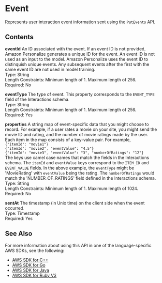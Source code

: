 # Event<a name="API_UBS_Event"></a>

Represents user interaction event information sent using the `PutEvents` API\.

## Contents<a name="API_UBS_Event_Contents"></a>

 **eventId**   <a name="personalize-Type-UBS_Event-eventId"></a>
An ID associated with the event\. If an event ID is not provided, Amazon Personalize generates a unique ID for the event\. An event ID is not used as an input to the model\. Amazon Personalize uses the event ID to distinquish unique events\. Any subsequent events after the first with the same event ID are not used in model training\.  
Type: String  
Length Constraints: Minimum length of 1\. Maximum length of 256\.  
Required: No

 **eventType**   <a name="personalize-Type-UBS_Event-eventType"></a>
The type of event\. This property corresponds to the `EVENT_TYPE` field of the Interactions schema\.  
Type: String  
Length Constraints: Minimum length of 1\. Maximum length of 256\.  
Required: Yes

 **properties**   <a name="personalize-Type-UBS_Event-properties"></a>
A string map of event\-specific data that you might choose to record\. For example, if a user rates a movie on your site, you might send the movie ID and rating, and the number of movie ratings made by the user\.  
Each item in the map consists of a key\-value pair\. For example,  
 `{"itemId": "movie1"}`   
 `{"itemId": "movie2", "eventValue": "4.5"}`   
 `{"itemId": "movie3", "eventValue": "3", "numberOfRatings": "12"}`   
The keys use camel case names that match the fields in the Interactions schema\. The `itemId` and `eventValue` keys correspond to the `ITEM_ID` and `EVENT_VALUE` fields\. In the above example, the `eventType` might be 'MovieRating' with `eventValue` being the rating\. The `numberOfRatings` would match the 'NUMBER\_OF\_RATINGS' field defined in the Interactions schema\.  
Type: String  
Length Constraints: Minimum length of 1\. Maximum length of 1024\.  
Required: No

 **sentAt**   <a name="personalize-Type-UBS_Event-sentAt"></a>
The timestamp \(in Unix time\) on the client side when the event occurred\.  
Type: Timestamp  
Required: Yes

## See Also<a name="API_UBS_Event_SeeAlso"></a>

For more information about using this API in one of the language\-specific AWS SDKs, see the following:
+  [AWS SDK for C\+\+](https://docs.aws.amazon.com/goto/SdkForCpp/personalize-events-2018-03-22/Event) 
+  [AWS SDK for Go](https://docs.aws.amazon.com/goto/SdkForGoV1/personalize-events-2018-03-22/Event) 
+  [AWS SDK for Java](https://docs.aws.amazon.com/goto/SdkForJava/personalize-events-2018-03-22/Event) 
+  [AWS SDK for Ruby V3](https://docs.aws.amazon.com/goto/SdkForRubyV3/personalize-events-2018-03-22/Event) 